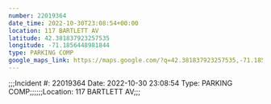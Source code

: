 ```yaml
---
number: 22019364
date_time: 2022-10-30T23:08:54+00:00
location: 117 BARTLETT AV
latitude: 42.381837923257535
longitude: -71.1856448981844
type: PARKING COMP
google_maps_link: https://maps.google.com/?q=42.381837923257535,-71.1856448981844
---
```


;;;Incident #: 22019364  Date: 2022-10-30 23:08:54   Type: PARKING COMP;;;;;;Location: 117 BARTLETT AV;;;
